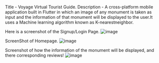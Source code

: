 Title - Voyage Virtual Tourist Guide.
Description - A cross-platform mobile application built in Flutter in which an image of any monument is taken as input and the information of that monument will be displayed to the user.It uses a Machine learning algorithm known as K-nearestneighbor.

Here is a screenshot of the Signup/Login Page.
![image](https://user-images.githubusercontent.com/59599305/130967731-fed239b6-3216-460b-85c9-ee52cddcbd58.png)

ScreenShot of Homepage.
![image](https://user-images.githubusercontent.com/59599305/130969392-27aae869-dc11-43c4-a29a-bf95d16c8053.png)

Screenshot of how the information of the monument will be displayed, and there corresponding reviews!
![image](https://user-images.githubusercontent.com/59599305/130970038-f89c1aae-8909-4356-8462-081e18bb03cc.png)

